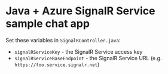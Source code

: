 # Java + Azure SignalR Service sample chat app

Set these variables in `SignalRController.java`:
- `signalRServiceKey` - the SignalR Service access key
- `signalRServiceBaseEndpoint` - the SignalR Service URL (e.g. `https://foo.service.signalr.net`)

